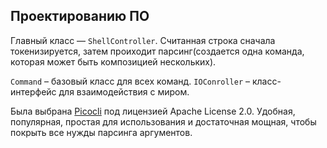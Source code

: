 ## Проектированию ПО

Главный класс –– `ShellController`. 
Считанная строка сначала токенизируется, затем проиходит парсинг(создается одна команда, которая может быть композицией нескольких).

`Command` – базовый класс для всех команд.
`IOConroller` – класс-интерфейс для взаимодействия с миром.

Была выбрана [Picocli](https://github.com/remkop/picocli) под лицензией Apache License 2.0.
Удобная, популярная, простая для использования и достаточная мощная, чтобы покрыть все нужды парсинга аргументов. 
